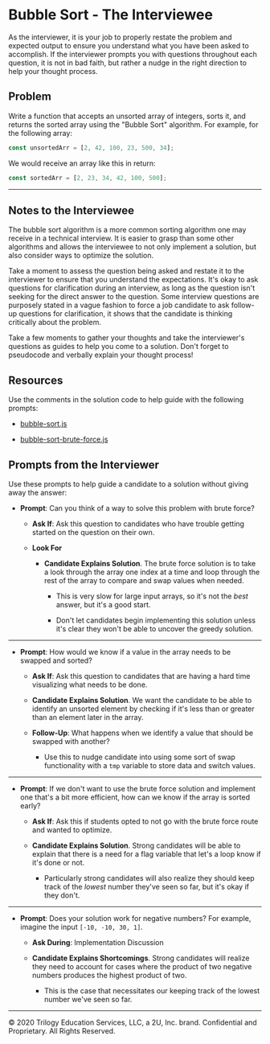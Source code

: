 # Bubble Sort - The Interviewee

As the interviewer, it is your job to properly restate the problem and expected output to ensure you understand what you have been asked to accomplish. If the interviewer prompts you with questions throughout each question, it is not in bad faith, but rather a nudge in the right direction to help your thought process. 

## Problem

Write a function that accepts an unsorted array of integers, sorts it, and returns the sorted array using the "Bubble Sort" algorithm. For example, for the following array:

```js
const unsortedArr = [2, 42, 100, 23, 500, 34];
```

We would receive an array like this in return:

```js
const sortedArr = [2, 23, 34, 42, 100, 500];
```

- - - 

## Notes to the Interviewee

The bubble sort algorithm is a more common sorting algorithm one may receive in a technical interview. It is easier to grasp than some other algorithms and allows the interviewee to not only implement a solution, but also consider ways to optimize the solution.

Take a moment to assess the question being asked and restate it to the interviewer to ensure that you understand the expectations. It's okay to ask questions for clarification during an interview, as long as the question isn't seeking for the direct answer to the question. Some interview questions are purposely stated in a vague fashion to force a job candidate to ask follow-up questions for clarification, it shows that the candidate is thinking critically about the problem.

Take a few moments to gather your thoughts and take the interviewer's questions as guides to help you come to a solution. Don't forget to pseudocode and verbally explain your thought process! 

## Resources

Use the comments in the solution code to help guide with the following prompts:

* [bubble-sort.js](./bubble-sort.js)

* [bubble-sort-brute-force.js](./bubble-sort-brute-force.js)

## Prompts from the Interviewer

Use these prompts to help guide a candidate to a solution without giving away the answer:

* **Prompt**: Can you think of a way to solve this problem with brute force?

  * **Ask If**: Ask this question to candidates who have trouble getting started on the question on their own.

  * **Look For**

    * **Candidate Explains Solution**. The brute force solution is to take a look through the array one index at a time and loop through the rest of the array to compare and swap values when needed.

      * This is very slow for large input arrays, so it's not the _best_ answer, but it's a good start.

      * Don't let candidates begin implementing this solution unless it's clear they won't be able to uncover the greedy solution.

- - -

* **Prompt**: How would we know if a value in the array needs to be swapped and sorted?

  * **Ask If**: Ask this question to candidates that are having a hard time visualizing what needs to be done.

  * **Candidate Explains Solution**. We want the candidate to be able to identify an unsorted element by checking if it's less than or greater than an element later in the array.

  * **Follow-Up**: What happens when we identify a value that should be swapped with another?

    * Use this to nudge candidate into using some sort of swap functionality with a `tmp` variable to store data and switch values.

- - -

* **Prompt**: If we don't want to use the brute force solution and implement one that's a bit more efficient, how can we know if the array is sorted early?

    * **Ask If**: Ask this if students opted to not go with the brute force route and wanted to optimize.

  * **Candidate Explains Solution**. Strong candidates will be able to explain that there is a need for a flag variable that let's a loop know if it's done or not. 

    * Particularly strong candidates will also realize they should keep track of the _lowest_ number they've seen so far, but it's okay if they don't.

- - -

* **Prompt**: Does your solution work for negative numbers? For example, imagine the input `[-10, -10, 30, 1]`.

  * **Ask During**: Implementation Discussion

  * **Candidate Explains Shortcomings**. Strong candidates will realize they need to account for cases where the product of two negative numbers produces the highest product of two.

    * This is the case that necessitates our keeping track of the lowest number we've seen so far.

- - -
© 2020 Trilogy Education Services, LLC, a 2U, Inc. brand. Confidential and Proprietary. All Rights Reserved.
